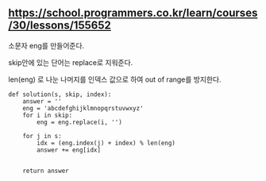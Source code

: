 ## https://school.programmers.co.kr/learn/courses/30/lessons/155652

소문자 eng를 만들어준다.

skip안에 있는 단어는 replace로 지워준다.

len(eng) 로 나눈 나머지를 인덱스 값으로 하여 out of range를 방지한다.

```
def solution(s, skip, index):
    answer = ''
    eng = 'abcdefghijklmnopqrstuvwxyz'
    for i in skip:
        eng = eng.replace(i, '')
    
    for j in s:
        idx = (eng.index(j) + index) % len(eng)
        answer += eng[idx]
        
    
    return answer